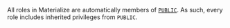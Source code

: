 All roles in Materialize are automatically members of
[`PUBLIC`](/manage/access-control/appendix-built-in-roles/#public-role). As
such, every role includes inherited privileges from `PUBLIC`.
